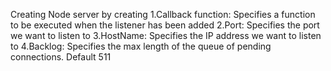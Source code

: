 Creating Node server by creating 
1.Callback function: Specifies a function to be executed when the listener has been added
2.Port: Specifies the port we want to listen to
3.HostName: Specifies the IP address we want to listen to
4.Backlog: Specifies the max length of the queue of pending connections. Default 511
